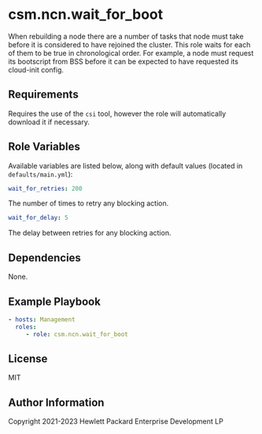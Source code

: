 csm.ncn.wait_for_boot
=========

When rebuilding a node there are a number of tasks that node must take before it is considered to have rejoined the 
cluster. This role waits for each of them to be true in chronological order. For example, a node must request its 
bootscript from BSS before it can be expected to have requested its cloud-init config. 

Requirements
------------

Requires the use of the `csi` tool, however the role will automatically download it if necessary.

Role Variables
--------------

Available variables are listed below, along with default values (located in `defaults/main.yml`):

```yaml
wait_for_retries: 200
```

The number of times to retry any blocking action.

```yaml
wait_for_delay: 5
```

The delay between retries for any blocking action.

Dependencies
------------

None.

Example Playbook
----------------

```yaml
- hosts: Management
  roles:
     - role: csm.ncn.wait_for_boot
```

License
-------

MIT

Author Information
------------------

Copyright 2021-2023 Hewlett Packard Enterprise Development LP